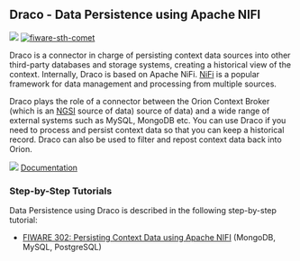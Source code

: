 <hr class="core" style="display:none"/>
<h2>Draco  - Data Persistence using Apache NIFI</h2>

[![](https://nexus.lab.fiware.org/repository/raw/public/badges/chapters/core.svg)](https://github.com/FIWARE/catalogue/blob/master/core/README.md)
[![fiware-sth-comet](https://nexus.lab.fiware.org/repository/raw/public/badges/stackoverflow/fiware.svg)](http://stackoverflow.com/questions/tagged/fiware-sth-comet)

Draco is a connector in charge of persisting context data sources into other third-party databases and storage systems,
creating a historical view of the context. Internally, Draco is based on Apache NiFi. [NiFi](https://nifi.apache.org) is
a popular framework for data management and processing from multiple sources.

Draco plays the role of a connector between the Orion Context Broker (which is an
[NGSI](https://swagger.lab.fiware.org/?url=https://raw.githubusercontent.com/Fiware/specifications/master/OpenAPI/ngsiv2/ngsiv2-openapi.json)
source of data) source of data) and a wide range of external systems such as MySQL, MongoDB etc. You can use Draco if
you need to process and persist context data so that you can keep a historical record. Draco can also be used to filter
and repost context data back into Orion.

![](https://fiware.github.io/academy/img/books.png) [Documentation](https://fiware-draco.rtfd.io)

<h3>Step-by-Step Tutorials</h3>

Data Persistence using Draco is described in the following step-by-step tutorial:

-   [FIWARE 302: Persisting Context Data using Apache NIFI](https://fiware-tutorials.readthedocs.io/en/latest/historic-context-nifi)
    (MongoDB, MySQL, PostgreSQL)
